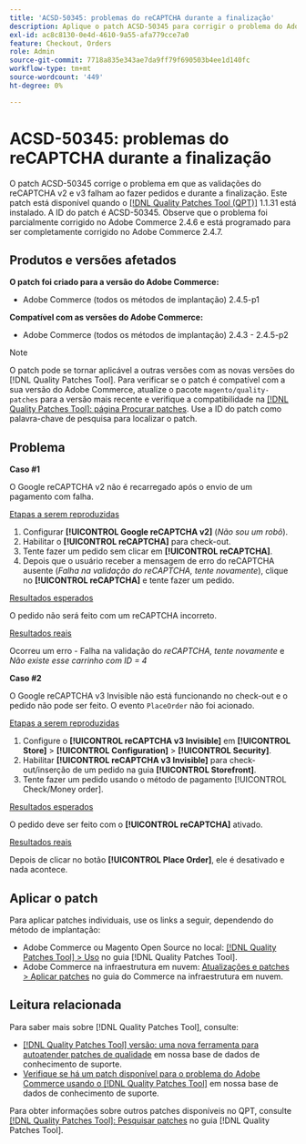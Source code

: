 ```yaml
---
title: 'ACSD-50345: problemas do reCAPTCHA durante a finalização'
description: Aplique o patch ACSD-50345 para corrigir o problema do Adobe Commerce em que as validações do reCAPTCHA v2 e v3 falham ao fazer pedidos e durante a finalização da compra.
exl-id: ac8c8130-0e4d-4610-9a55-afa779cce7a0
feature: Checkout, Orders
role: Admin
source-git-commit: 7718a835e343ae7da9ff79f690503b4ee1d140fc
workflow-type: tm+mt
source-wordcount: '449'
ht-degree: 0%

---
```


# ACSD-50345: problemas do reCAPTCHA durante a finalização

O patch ACSD-50345 corrige o problema em que as validações do reCAPTCHA v2 e v3 falham ao fazer pedidos e durante a finalização. Este patch está disponível quando o [[!DNL Quality Patches Tool (QPT)]](/help/announcements/adobe-commerce-announcements/magento-quality-patches-released-new-tool-to-self-serve-quality-patches.md) 1.1.31 está instalado. A ID do patch é ACSD-50345. Observe que o problema foi parcialmente corrigido no Adobe Commerce 2.4.6 e está programado para ser completamente corrigido no Adobe Commerce 2.4.7.

## Produtos e versões afetados

**O patch foi criado para a versão do Adobe Commerce:**

* Adobe Commerce (todos os métodos de implantação) 2.4.5-p1

**Compatível com as versões do Adobe Commerce:**

* Adobe Commerce (todos os métodos de implantação) 2.4.3 - 2.4.5-p2

>[!NOTE]
>
>O patch pode se tornar aplicável a outras versões com as novas versões do [!DNL Quality Patches Tool]. Para verificar se o patch é compatível com a sua versão do Adobe Commerce, atualize o pacote `magento/quality-patches` para a versão mais recente e verifique a compatibilidade na [[!DNL Quality Patches Tool]: página Procurar patches](https://experienceleague.adobe.com/tools/commerce-quality-patches/index.html). Use a ID do patch como palavra-chave de pesquisa para localizar o patch.

## Problema

**Caso #1**

O Google reCAPTCHA v2 não é recarregado após o envio de um pagamento com falha.

<u>Etapas a serem reproduzidas</u>

1. Configurar **[!UICONTROL Google reCAPTCHA v2]** (*Não sou um robô*).
1. Habilitar o **[!UICONTROL reCAPTCHA]** para check-out.
1. Tente fazer um pedido sem clicar em **[!UICONTROL reCAPTCHA]**.
1. Depois que o usuário receber a mensagem de erro do reCAPTCHA ausente (*Falha na validação do reCAPTCHA, tente novamente*), clique no **[!UICONTROL reCAPTCHA]** e tente fazer um pedido.

<u>Resultados esperados</u>

O pedido não será feito com um reCAPTCHA incorreto.

<u>Resultados reais</u>

Ocorreu um erro - Falha na validação do *reCAPTCHA, tente novamente* e *Não existe esse carrinho com ID = 4*

**Caso #2**

O Google reCAPTCHA v3 Invisible não está funcionando no check-out e o pedido não pode ser feito. O evento `PlaceOrder` não foi acionado.

<u>Etapas a serem reproduzidas</u>

1. Configure o **[!UICONTROL reCAPTCHA v3 Invisible]** em **[!UICONTROL Store]** > **[!UICONTROL Configuration]** > **[!UICONTROL Security]**.
1. Habilitar **[!UICONTROL reCAPTCHA v3 Invisible]** para check-out/inserção de um pedido na guia **[!UICONTROL Storefront]**.
1. Tente fazer um pedido usando o método de pagamento [!UICONTROL Check/Money order].

<u>Resultados esperados</u>

O pedido deve ser feito com o **[!UICONTROL reCAPTCHA]** ativado.

<u>Resultados reais</u>

Depois de clicar no botão **[!UICONTROL Place Order]**, ele é desativado e nada acontece.

## Aplicar o patch

Para aplicar patches individuais, use os links a seguir, dependendo do método de implantação:

* Adobe Commerce ou Magento Open Source no local: [[!DNL Quality Patches Tool] > Uso](https://experienceleague.adobe.com/docs/commerce-operations/tools/quality-patches-tool/usage.html) no guia [!DNL Quality Patches Tool].
* Adobe Commerce na infraestrutura em nuvem: [Atualizações e patches > Aplicar patches](https://experienceleague.adobe.com/docs/commerce-cloud-service/user-guide/develop/upgrade/apply-patches.html) no guia do Commerce na infraestrutura em nuvem.

## Leitura relacionada

Para saber mais sobre [!DNL Quality Patches Tool], consulte:

* [[!DNL Quality Patches Tool] versão: uma nova ferramenta para autoatender patches de qualidade](/help/announcements/adobe-commerce-announcements/magento-quality-patches-released-new-tool-to-self-serve-quality-patches.md) em nossa base de dados de conhecimento de suporte.
* [Verifique se há um patch disponível para o problema do Adobe Commerce usando o [!DNL Quality Patches Tool]](/help/support-tools/patches-available-in-qpt-tool/check-patch-for-magento-issue-with-magento-quality-patches.md) em nossa base de dados de conhecimento de suporte.

Para obter informações sobre outros patches disponíveis no QPT, consulte [[!DNL Quality Patches Tool]: Pesquisar patches](https://experienceleague.adobe.com/tools/commerce-quality-patches/index.html) no guia [!DNL Quality Patches Tool].
